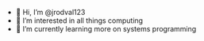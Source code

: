 - 👋 Hi, I’m @jrodval123
- 👀 I’m interested in all things computing
- 🌱 I’m currently learning more on systems programming

<!---
jrodval123/jrodval123 is a ✨ special ✨ repository because its `README.md` (this file) appears on your GitHub profile.
You can click the Preview link to take a look at your changes.
--->
